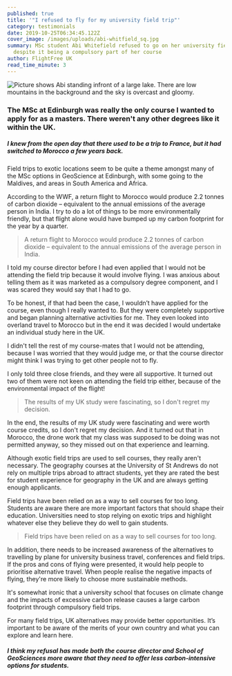 ```yaml
---
published: true
title: '"I refused to fly for my university field trip"'
category: testimonials
date: 2019-10-25T06:34:45.122Z
cover_image: /images/uploads/abi-whitfield_sq.jpg
summary: MSc student Abi Whitefield refused to go on her university field trip,
  despite it being a compulsory part of her course
author: FlightFree UK
read_time_minute: 3
---
```

![Picture shows Abi standing infront of a large lake. There are low mountains in the background and the sky is overcast and gloomy. ](/images/uploads/abi-whitfield.jpg "Abi Whitefield")

### The MSc at Edinburgh was really the only course I wanted to apply for as a masters. There weren't any other degrees like it within the UK. 

##### I knew from the open day that there used to be a trip to France, but it had switched to Morocco a few years back. 

Field trips to exotic locations seem to be quite a theme amongst many of the MSc options in GeoScience at Edinburgh, with some going to the Maldives, and areas in South America and Africa. 

According to the WWF, a return flight to Morocco would produce 2.2 tonnes of carbon dioxide – equivalent to the annual emissions of the average person in India. I try to do a lot of things to be more environmentally friendly, but that flight alone would have bumped up my carbon footprint for the year by a quarter. 

> A return flight to Morocco would produce 2.2 tonnes of carbon dioxide – equivalent to the annual emissions of the average person in India.

I told my course director before I had even applied that I would not be attending the field trip because it would involve flying. I was anxious about telling them as it was marketed as a compulsory degree component, and I was scared they would say that I had to go. 

To be honest, if that had been the case, I wouldn’t have applied for the course, even though I really wanted to. But they were completely supportive and began planning alternative activities for me. They even looked into overland travel to Morocco but in the end it was decided I would undertake an individual study here in the UK.

I didn't tell the rest of my course-mates that I would not be attending, because I was worried that they would judge me, or that the course director might think I was trying to get other people not to fly. 

I only told three close friends, and they were all supportive. It turned out two of them were not keen on attending the field trip either, because of the environmental impact of the flight! 

> The results of my UK study were fascinating, so I don't regret my decision.

I﻿n the end, the results of my UK study were fascinating and were worth course credits, so I don't regret my decision. And it turned out that in Morocco, the drone work that my class was supposed to be doing was not permitted anyway, so they missed out on that experience and learning. 

Although exotic field trips are used to sell courses, they really aren't necessary. The geography courses at the University of St Andrews do not rely on multiple trips abroad to attract students, yet they are rated the best for student experience for geography in the UK and are always getting enough applicants. 

Field trips have been relied on as a way to sell courses for too long. Students are aware there are more important factors that should shape their education. Universities need to stop relying on exotic trips and highlight whatever else they believe they do well to gain students. 

> Field trips have been relied on as a way to sell courses for too long.

In addition, there needs to be increased awareness of the alternatives to travelling by plane for university business travel, conferences and field trips. If the pros and cons of flying were presented, it would help people to prioritise alternative travel. When people realise the negative impacts of flying, they're more likely to choose more sustainable methods. 

It's somewhat ironic that a university school that focuses on climate change and the impacts of excessive carbon release causes a large carbon footprint through compulsory field trips. 

For many field trips, UK alternatives may provide better opportunities. It’s important to be aware of the merits of your own country and what you can explore and learn here.

##### I think my refusal has made both the course director and School of GeoSciences more aware that they need to offer less carbon-intensive options for students.